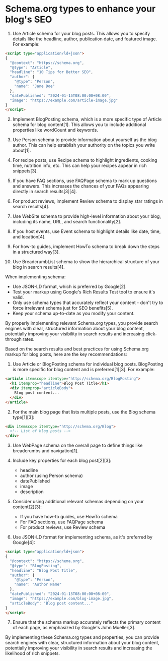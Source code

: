 # Schema.org types to enhance your blog's SEO

1. Use Article schema for your blog posts. This allows you to specify details like the headline, author, publication date, and featured image. For example:

```html
<script type="application/ld+json">
{
  "@context": "https://schema.org",
  "@type": "Article",
  "headline": "10 Tips for Better SEO",
  "author": {
    "@type": "Person",
    "name": "Jane Doe"
  },
  "datePublished": "2024-01-15T08:00:00+08:00",
  "image": "https://example.com/article-image.jpg"
}
</script>
```

2. Implement BlogPosting schema, which is a more specific type of Article schema for blog content[1]. This allows you to include additional properties like wordCount and keywords.

3. Use Person schema to provide information about yourself as the blog author. This can help establish your authority on the topics you write about[1].

4. For recipe posts, use Recipe schema to highlight ingredients, cooking time, nutrition info, etc. This can help your recipes appear in rich snippets[3].

5. If you have FAQ sections, use FAQPage schema to mark up questions and answers. This increases the chances of your FAQs appearing directly in search results[3][4].

6. For product reviews, implement Review schema to display star ratings in search results[4].

7. Use WebSite schema to provide high-level information about your blog, including its name, URL, and search functionality[2].

8. If you host events, use Event schema to highlight details like date, time, and location[4].

9. For how-to guides, implement HowTo schema to break down the steps in a structured way[3].

10. Use BreadcrumbList schema to show the hierarchical structure of your blog in search results[4].

When implementing schema:

- Use JSON-LD format, which is preferred by Google[2].
- Test your markup using Google's Rich Results Test tool to ensure it's valid.
- Only use schema types that accurately reflect your content - don't try to force irrelevant schema just for SEO benefits[5].
- Keep your schema up-to-date as you modify your content.

By properly implementing relevant Schema.org types, you provide search engines with clear, structured information about your blog content, potentially improving your visibility in search results and increasing click-through rates.

<!-- Citations:
[1] https://yoast.com/structured-data-schema-ultimate-guide/
[2] https://www.searchenginejournal.com/technical-seo/schema/
[3] https://www.singlegrain.com/blog/x/schema-markup/
[4] https://wearenorth.uk/insights/types-of-schema-to-help-your-seo/
[5] https://www.seoclarity.net/blog/types-of-schema-in-seo
[6] https://backlinko.com/schema-markup-guide
[7] https://targetinternet.com/resources/how-to-improve-your-seo-by-using-schema-markup/
[8] https://www.oncrawl.com/technical-seo/use-schema-markup-rich-snippets-help-seo/ -->

Based on the search results and best practices for using Schema.org markup for blog posts, here are the key recommendations:

1. Use Article or BlogPosting schema for individual blog posts. BlogPosting is more specific for blog content and is preferred[1][3]. For example:

```html
<article itemscope itemtype="http://schema.org/BlogPosting">
  <h1 itemprop="headline">Blog Post Title</h1>
  <div itemprop="articleBody">
    Blog post content...
  </div>
</article>
```

2. For the main blog page that lists multiple posts, use the Blog schema type[1][3]:

```html
<div itemscope itemtype="http://schema.org/Blog">
  <!-- List of blog posts -->
</div>
```

3. Use WebPage schema on the overall page to define things like breadcrumbs and navigation[1].

4. Include key properties for each blog post[2][3]:
   - headline
   - author (using Person schema)
   - datePublished
   - image
   - description

5. Consider using additional relevant schemas depending on your content[2][3]:
   - If you have how-to guides, use HowTo schema
   - For FAQ sections, use FAQPage schema
   - For product reviews, use Review schema

6. Use JSON-LD format for implementing schema, as it's preferred by Google[4]:

```html
<script type="application/ld+json">
{
  "@context": "https://schema.org",
  "@type": "BlogPosting",
  "headline": "Blog Post Title",
  "author": {
    "@type": "Person",
    "name": "Author Name"
  },
  "datePublished": "2024-01-15T08:00:00+08:00",
  "image": "https://example.com/blog-image.jpg",
  "articleBody": "Blog post content..."
}
</script>
```

7. Ensure that the schema markup accurately reflects the primary content of each page, as emphasized by Google's John Mueller[3].

By implementing these Schema.org types and properties, you can provide search engines with clear, structured information about your blog content, potentially improving your visibility in search results and increasing the likelihood of rich snippets.

<!-- Citations:
[1] https://stackoverflow.com/questions/8866021/what-microdata-should-i-use-for-a-blog
[2] https://yoast.com/structured-data-schema-ultimate-guide/
[3] https://www.seoclarity.net/blog/types-of-schema-in-seo
[4] https://www.searchenginejournal.com/technical-seo/schema/
[5] https://www.singlegrain.com/blog/x/schema-markup/
[6] https://targetinternet.com/resources/how-to-improve-your-seo-by-using-schema-markup/
[7] https://www.oncrawl.com/technical-seo/use-schema-markup-rich-snippets-help-seo/
[8] https://wearenorth.uk/insights/types-of-schema-to-help-your-seo/ -->